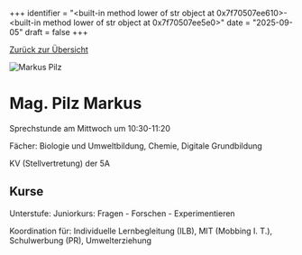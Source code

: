 
+++
identifier = "<built-in method lower of str object at 0x7f70507ee610>-<built-in method lower of str object at 0x7f70507ee5e0>"
date = "2025-09-05"
draft = false
+++

 [Zurück zur Übersicht](/schule/lehrpersonal/)

<div class="row">
<div class="column">
<img src="/images/personal/Pilz.jpg" alt="Markus Pilz"> 
</div>
<div class="column">

# Mag. Pilz Markus 

Sprechstunde am Mittwoch um 10:30-11:20

Fächer: Biologie und Umweltbildung,  Chemie,  Digitale Grundbildung



KV (Stellvertretung) der 5A

## Kurse

Unterstufe: Juniorkurs: Fragen - Forschen - Experimentieren



Koordination für: Individuelle Lernbegleitung (ILB), MIT (Mobbing I. T.), Schulwerbung (PR), Umwelterziehung



</div>
</div> 


